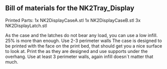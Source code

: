 ## Bill of materials for the NK2Tray_Display

Printed Parts:
1x  NK2DisplayCaseA.stl
1x  NK2DisplayCaseB.stl
3x  NK2DisplayLatch.stl

As the case and the latches do not bear any load, you can use a low infill. 25% is more than enough. Use 2-3 perimeter walls The case is designed to be printed with the face on the print bed, that should get you a nice surface to look at.
Print the as they are designed and use supports under the overhang. Use at least 3 perimeter walls, again infill doesn´t matter that much.
